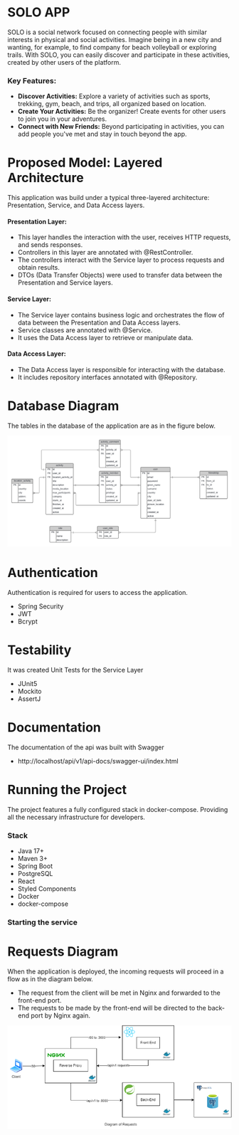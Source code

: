 <h1>SOLO APP</h1>
<p>SOLO is a social network focused on connecting people with similar interests in physical and social activities. Imagine being in a new city and wanting, for example, to find company for beach volleyball or exploring trails. With SOLO, you can easily discover and participate in these activities, created by other users of the platform.</p>

<h3>Key Features:</h3>
    <ul>
        <li><strong>Discover Activities:</strong> Explore a variety of activities such as sports, trekking, gym, beach, and trips, all organized based on location.</li>
        <li><strong>Create Your Activities:</strong> Be the organizer! Create events for other users to join you in your adventures.</li>
        <li><strong>Connect with New Friends:</strong> Beyond participating in activities, you can add people you've met and stay in touch beyond the app.</li>
    </ul>

<h1>Proposed Model: Layered Architecture</h1>
<p>This application was build under a typical three-layered architecture: Presentation, Service, and Data Access layers.</p>
<h4>Presentation Layer:</h4>
<ul>
  <li>This layer handles the interaction with the user, receives HTTP requests, and sends responses.</li>
  <li>Controllers in this layer are annotated with @RestController.</li>
  <li>The controllers interact with the Service layer to process requests and obtain results.</li>
  <li>DTOs (Data Transfer Objects) were used to transfer data between the Presentation and Service layers.</li>
</ul>

<h4>Service Layer:</h4>
<ul>
  <li>The Service layer contains business logic and orchestrates the flow of data between the Presentation and Data Access layers.</li>
  <li>Service classes are annotated with @Service.</li>
  <li>It uses the Data Access layer to retrieve or manipulate data.</li>
</ul>

<h4>Data Access Layer:</h4>
<ul>
  <li>The Data Access layer is responsible for interacting with the database.</li>
  <li>It includes repository interfaces annotated with @Repository.</li>
</ul>

<h1>Database Diagram</h1>
<p>The tables in the database of the application are as in the figure below.
  
![Texto Alternativo](https://github.com/EdnardoBarr/solo-app/blob/master/relations-database.png)

<h1>Authentication</h1>
<p>Authentication is required for users to access the application.</p>
<ul>
  <li>Spring Security</li>
  <li>JWT</li>
  <li>Bcrypt</li>
</ul>

<h1>Testability</h1>
<p>It was created Unit Tests for the Service Layer</p>
<ul>
  <li>JUnit5</li>
  <li>Mockito</li>
  <li>AssertJ</li>
</ul>

<h1>Documentation</h1>
<p>The documentation of the api was built with Swagger</p>
<ul>
  <li>http://localhost/api/v1/api-docs/swagger-ui/index.html</li>
</ul>

<h1>Running the Project</h1>
<p>The project features a fully configured stack in docker-compose. Providing all the necessary infrastructure for developers.</p>

<h3>Stack</h3>
<ul>
  <li>Java 17+</li>
  <li>Maven 3+</li>
  <li>Spring Boot</li>
  <li>PostgreSQL</li>
  <li>React</li>
  <li>Styled Components</li>
  <li>Docker</li>
  <li>docker-compose</li>
</ul>

<h3>Starting the service</h3>

<h1>Requests Diagram</h1>
<p>When the application is deployed, the incoming requests will proceed in a flow as in the diagram below.</p>
<ul>
    <li>The request from the client will be met in Nginx and forwarded to the front-end port.</li>
    <li>The requests to be made by the front-end will be directed to the back-end port by Nginx again.</li>
</ul>

![Texto Alternativo](https://github.com/EdnardoBarr/solo-app/blob/master/requests-diagram.png)

